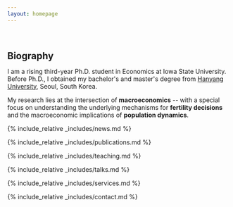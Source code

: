 ```yaml
---
layout: homepage
---
```


<h1 id="about-me"></h1>

<h2 style="margin: 60px 0px 10px;">Biography</h2>

I am a rising third-year Ph.D. student in Economics at Iowa State University. Before Ph.D., I obtained my bachelor's and master's degree from [Hanyang University](www.hanyang.ac.kr), Seoul, South Korea. 

My research lies at the intersection of **macroeconomics** -- with a special focus on understanding the underlying mechanisms for **fertility decisions** and the macroeconomic implications of **population dynamics**. 

<!-- 
<strong style="color:#e74d3c; font-weight:600"><strong style="color:#e74d3c; font-weight:600">I am currently on the 2023-2024 academic job market, looking for faculty positions in CS, CSE, ECE, IEOR, etc., related to Artificial Intelligence, Computer Vision, and Machine Learning. Please feel free to contact me if you are interested. I am also happy to give talks on my research in related seminars.</strong></strong> -->

{% include_relative _includes/news.md %}

{% include_relative _includes/publications.md %}

{% include_relative _includes/teaching.md %}

{% include_relative _includes/talks.md %}

{% include_relative _includes/services.md %}

{% include_relative _includes/contact.md %}
